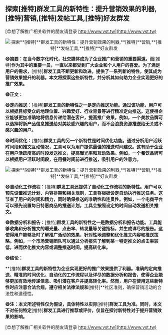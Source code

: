## **探索**[推特]**群发工具的新特性：提升营销效果的利器,**[推特]**营销,**[推特]**发帖工具,**[推特]**好友群发**

[😍想了解推广相关软件的朋友请登录 http://www.vst.tw](http://www.vst.tw)

 <center><img src="https://vst.tw/MP4/tuiguang/png/8.png" alt="探索**[推特]**群发工具的新特性：提升营销效果的利器,**[推特]**营销,**[推特]**发帖工具,**[推特]**好友群发"></center>

**😄摘要：在当今数字化时代，社交媒体成为了企业推广和营销的重要渠道。而**[推特]**作为其中的重要一员，一直以来都受到广大企业和个人用户的喜爱。为了满足用户的需求，**[推特]**群发工具不断更新和改进，提供了一系列新的特性，使其成为营销效果提升的利器。本文将探索这些新特性，并分析其如何助力企业实现更好的推广效果。**

**😄正文：**

**😄定向推送：**[推特]**群发工具的新特性之一是定向推送功能。通过该功能，用户可以根据目标受众的地理位置、兴趣爱好、行业背景等进行精准定向推送。这使得企业能够更加准确地将信息传递给潜在客户，提高推广效果。例如，一个美妆品牌可以选择将新产品信息推送给对美妆感兴趣的用户，而不会浪费资源推送给无关或不感兴趣的用户。**

**😄时间优化：**[推特]**群发工具的另一个新特性是时间优化功能。通过分析用户活跃时间段和推文互动情况，工具可以为用户提供最佳的推送时间建议。这有助于企业在用户活跃度高的时段发送推文，提高曝光率和互动效果。例如，一个餐饮品牌可以根据用户活跃时间段，在用餐时间前进行推送，吸引用户的注意力。**

 <center><img src="https://vst.tw/MP4/tuiguang/png/5.png" alt="探索**[推特]**群发工具的新特性：提升营销效果的利器,**[推特]**营销,**[推特]**发帖工具,**[推特]**好友群发"></center>

**😄自动化工作流程：**[推特]**群发工具还提供了自动化工作流程的新特性。用户可以预先设置推送计划、内容排期和相关规则，工具将根据设定自动执行推送任务。这节省了用户的时间和精力，同时确保推送的准确性和连贯性。例如，一个电商平台可以预先设置每日特惠商品的推送计划，工具会按照设定的时间自动发送相关推文。**

**😄数据分析和报告：**[推特]**群发工具的新特性之一是数据分析和报告功能。工具能够收集和分析推文的曝光量、点击率、转发量等关键指标，并生成详尽的报告。这使得用户能够及时了解推广活动的效果，针对性地调整和优化推文内容和推送策略。例如，一个市场营销团队可以通过分析报告了解到某一特定推文的点击率较低，进而优化推文内容或调整推送时间，提高转化率。**

**😄结论：**

**[推特]**群发工具的新特性为企业实现更好的推广效果提供了利器。准确的定向推送、精准的时间优化、自动化的工作流程以及详尽的数据分析和报告，使得企业能够更加有效地传递信息、吸引潜在客户并提高转化率。然而，用户在使用这些新特性时应注意合法合规，遵守相关法律法规和**[推特]**社区准则，确保营销活动的合法性和道德性。

**😄注：本文所述特性仅为假设，具体特性以实际**[推特]**群发工具为准。同时，本文不对任何特定**[推特]**群发工具进行推荐或评价，仅旨在探讨新特性对于提升营销效果的影响。**

[😍想了解推广相关软件的朋友请登录 http://www.vst.tw](http://www.vst.tw)



